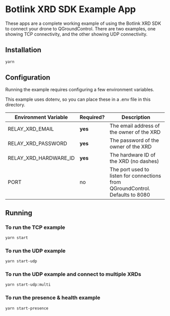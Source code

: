# Botlink XRD SDK Example App

These apps are a complete working example of using the Botlink XRD SDK
to connect your drone to QGroundControl. There are two examples, one showing TCP
connectivity, and the other showing UDP connectivity.

## Installation

```bash
yarn
```

## Configuration

Running the example requires configuring a few environment variables.

This example uses dotenv, so you can place these in a .env file in this directory.

| Environment Variable  | Required? | Description                                                                   |
| --------------------- | --------- | ----------------------------------------------------------------------------- |
| RELAY_XRD_EMAIL       | **yes**   | The email address of the owner of the XRD                                     |
| RELAY_XRD_PASSWORD    | **yes**   | The password of the owner of the XRD                                          |
| RELAY_XRD_HARDWARE_ID | **yes**   | The hardware ID of the XRD (no dashes)                                        |
| PORT                  | no        | The port used to listen for connections from QGroundControl. Defaults to 8080 |

## Running

### To run the TCP example

```bash
yarn start
```

### To run the UDP example

```bash
yarn start-udp
```

### To run the UDP example and connect to multiple XRDs

```bash
yarn start-udp:multi
```

### To run the presence & health example

```bash
yarn start-presence
```
